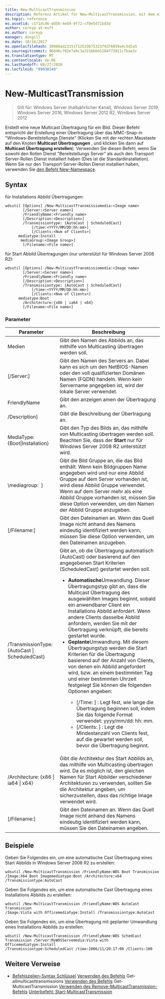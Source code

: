 ```yaml
---
title: New-MulticastTransmission
description: Referenz Artikel für New-MulticastTransmission, mit dem eine neue Multicast Übertragung für ein Abbild erstellt wird.
ms.topic: reference
ms.assetid: c1f1dc46-dd50-4eb9-9f72-cf0e5d71bd3d
author: coreyp-at-msft
ms.author: coreyp
manager: dongill
ms.date: 10/16/2017
ms.openlocfilehash: 30988ad23151f12533b75323f9376859a4c5d2a5
ms.sourcegitcommit: 96d46c702e7a9c3a321bbbb5284f73911c7baa3c
ms.translationtype: MT
ms.contentlocale: de-DE
ms.lasthandoff: 08/27/2020
ms.locfileid: "89038148"
---
```

# <a name="new-multicasttransmission"></a>New-MulticastTransmission

> Gilt für: Windows Server (halbjährlicher Kanal), Windows Server 2019, Windows Server 2016, Windows Server 2012 R2, Windows Server 2012

Erstellt eine neue Multicast Übertragung für ein Bild. Dieser Befehl entspricht der Erstellung einer Übertragung über das MMC-Snap-in "Windows-Bereitstellungs Dienste" (Klicken Sie mit der rechten Maustaste auf den Knoten **Multicast Übertragungen** , und klicken Sie dann auf **Multicast Übertragung erstellen**). Verwenden Sie diesen Befehl, wenn Sie sowohl den Rollen Dienst "Bereitstellungs Server" als auch den Transport Server-Rollen Dienst installiert haben (Dies ist die Standardinstallation). Wenn Sie nur den Transport Server-Rollen Dienst installiert haben, verwenden Sie [den Befehl New-Namespace](using-the-new-namespace-command.md).
## <a name="syntax"></a>Syntax
für Installations Abbild Übertragungen:
```
wdsutil [Options] /New-MulticastTransmissiomedia:<Image name>
        [/Server:<Server name>]
        /FriendlyName:<Friendly name>
        [/Description:<Description>]
        /Transmissiontype: {AutoCast | ScheduledCast}
            [/time:<YYYY/MM/DD:hh:mm>]
            [/Clients:<Num of Clients>]
      mediatype:Install
       mediaGroup:<Image Group>]
        [/Filename:<File name>]
```
für Start Abbild Übertragungen (nur unterstützt für Windows Server 2008 R2):
```
wdsutil [Options] /New-MulticastTransmissiomedia:<Image name>
        [/Server:<Server name>]
        /FriendlyName:<Friendly name>
        [/Description:<Description>]
        /Transmissiontype: {AutoCast | ScheduledCast}
            [/time:<YYYY/MM/DD:hh:mm>]
            [/Clients:<Num of Clients>]
      mediatype:Boot
        /Architecture:{x86 | ia64 | x64}
        [/Filename:<File name>]
```
### <a name="parameters"></a>Parameter
|Parameter|Beschreibung|
|-------|--------|
Medien<Image name>|Gibt den Namen des Abbilds an, das mithilfe von Multicasting übertragen werden soll.|
|[/Server:<Server name>]|Gibt den Namen des Servers an. Dabei kann es sich um den NetBIOS-Namen oder den voll qualifizierten Domänen Namen (FQDN) handeln. Wenn kein Servername angegeben ist, wird der lokale Server verwendet.|
|FriendlyName<Friendly name>|Gibt den anzeigen amen der Übertragung an.|
|/Description<Description>]|Gibt die Beschreibung der Übertragung an.|
MediaType: {Boot&#124;Installation}|Gibt den Typ des Bilds an, das mithilfe von Multicasting übertragen werden soll. Beachten Sie, dass der **Start** nur für Windows Server 2008 R2 unterstützt wird.|
|\mediagroup: <Image group name> ]|Gibt die Bild Gruppe an, die das Bild enthält. Wenn kein Bildgruppen Name angegeben wird und nur eine Abbild Gruppe auf dem Server vorhanden ist, wird diese Abbild Gruppe verwendet. Wenn auf dem Server mehr als eine Abbild Gruppe vorhanden ist, müssen Sie diese Option verwenden, um den Namen der Abbild Gruppe anzugeben.|
|[/Filename:<File name>]|Gibt den Dateinamen an. Wenn das Quell Image nicht anhand des Namens eindeutig identifiziert werden kann, müssen Sie diese Option verwenden, um den Dateinamen anzugeben.|
|/TransmissionType: {AutoCast &#124; ScheduledCast}|Gibt an, ob die Übertragung automatisch (AutoCast) oder basierend auf den angegebenen Start Kriterien (ScheduledCast) gestartet werden soll.<p><ul><li>**Automatische**Umwandlung. Dieser Übertragungstyp gibt an, dass die Multicast Übertragung des ausgewählten Images beginnt, sobald ein anwendbarer Client ein Installations Abbild anfordert. Wenn andere Clients dasselbe Abbild anfordern, werden Sie mit der Übertragung verknüpft, die bereits gestartet wurde.</li><li>**Geplante**Umwandlung. Mit diesem Übertragungstyp werden die Start Kriterien für die Übertragung basierend auf der Anzahl von Clients, von denen ein Abbild angefordert wird, bzw. an einem bestimmten Tag und einer bestimmten Uhrzeit festgelegt Sie können die folgenden Optionen angeben:<p><ul><li>[/Time: <time> ] : Legt fest, wie lange die Übertragung beginnen soll, indem Sie das folgende Format verwendet: yyyy/mm/dd: hh: mm.</li><li>[/Clients: <Number of clients> ] : Legt die Mindestanzahl von Clients fest, auf die gewartet werden soll, bevor die Übertragung beginnt.</li></ul></li></ul>|
|/Architecture: {x86 &#124; ia64 &#124; x64}|Gibt die Architektur des Start Abbilds an, das mithilfe von Multicasting übertragen wird. Da es möglich ist, den gleichen Namen für Start Abbilder verschiedener Architekturen zu verwenden, sollten Sie die Architektur angeben, um sicherzustellen, dass das richtige Image verwendet wird.|
|[/Filename:<File name>]|Gibt den Dateinamen an. Wenn das Quell Image nicht anhand des Namens eindeutig identifiziert werden kann, müssen Sie den Dateinamen angeben.|
## <a name="examples"></a>Beispiele
Geben Sie Folgendes ein, um eine automatische Cast Übertragung eines Start Abbilds in Windows Server 2008 R2 zu erstellen:
```
wdsutil /New-MulticastTransmission /FriendlyName:WDS Boot Transmission
/Image:X64 Boot Imagemediatype:Boot /Architecture:x64 /Transmissiontype:AutoCast
```
Geben Sie Folgendes ein, um eine automatische Cast Übertragung eines Installations Abbilds zu erstellen:
```
wdsutil /New-MulticastTransmission /FriendlyName:WDS AutoCast Transmission
/Image:Vista with Officemediatype:Install /Transmissiontype:AutoCast
```
Geben Sie Folgendes ein, um eine Übertragung mit geplanter Umwandlung eines Installations Abbilds zu erstellen:
```
wdsutil /New-MulticastTransmission /FriendlyName:WDS SchedCast Transmission /Server:MyWDSServemedia:Vista with Officemediatype:Install
/Transmissiontype:ScheduledCast /time:2006/11/20:17:00 /Clients:100
```
## <a name="additional-references"></a>Weitere Verweise
- [Befehlszeilen-Syntax Schlüssel](command-line-syntax-key.md) 
 [Verwenden des Befehls](using-the-get-allmulticasttransmissions-command.md) 
 Get-allmulticasttransmissions [Verwenden des Befehls](using-the-get-multicasttransmission-command.md) 
 Get-MulticastTransmission [Verwenden des Remove-MulticastTransmission-Befehls](using-the-remove-multicasttransmission-command.md) 
 [Unterbefehl: Start-MulticastTransmission](subcommand-start-multicasttransmission.md)
